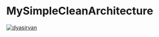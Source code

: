 # MySimpleCleanArchitecture
[![dyasirvan](https://circleci.com/gh/dyasirvan/MySimpleCleanArchitecture.svg?style=svg)](https://circleci.com/gh/dyasirvan/MySimpleCleanArchitecture)
